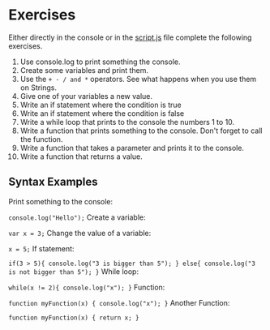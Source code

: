 # Exercises
Either directly in the console or in the [script.js](script.js) file complete the following exercises.

1. Use console.log to print something the console.
2. Create some variables and print them.
3. Use the `+ - / and *` operators. See what happens when you use them on Strings.
4. Give one of your variables a new value.
5. Write an if statement where the condition is true
6. Write an if statement where the condition is false
7. Write a while loop that prints to the console the numbers 1 to 10.
8. Write a function that prints something to the console. Don't forget to call the function.
9. Write a function that takes a parameter and prints it to the console.
10. Write a function that returns a value.

## Syntax Examples
Print something to the console:

`console.log("Hello");`
Create a variable:

`var x = 3;`
Change the value of a variable:

`x = 5;`
If statement:

`if(3 > 5){
  console.log("3 is bigger than 5");
} else{
  console.log("3 is not bigger than 5");
}`
While loop:

`while(x != 2){
  console.log("x");
}`
Function:

`function myFunction(x) {
  console.log("x");
}`
Another Function:

`function myFunction(x) {
  return x;
}`
